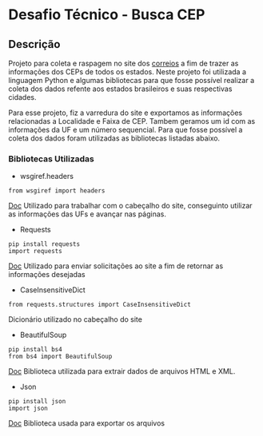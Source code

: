 # Desafio Técnico - Busca CEP


## Descrição
Projeto para coleta e raspagem no site dos [correios](https://www2.correios.com.br/sistemas/buscacep/buscaFaixaCep.cfm) a fim de trazer as informações dos CEPs de todos os estados.
Neste projeto foi utilizada a linguagem Python e algumas bibliotecas para que fosse possível realizar a coleta dos dados refente aos estados brasileiros e suas respectivas cidades.

Para esse projeto, fiz a varredura do site e exportamos as informações relacionadas a Localidade e Faixa de CEP. Tambem geramos um id com as informações da UF e um número sequencial.
Para que fosse possível a coleta dos dados foram utilizadas as bibliotecas listadas abaixo.

### Bibliotecas Utilizadas

- wsgiref.headers
```
from wsgiref import headers
```
[Doc](https://docs.python.org/pt-br/3.8/library/wsgiref.html?highlight=headers#module-wsgiref.headers)
Utilizado para trabalhar com o cabeçalho do site, conseguinto utilizar as informações das UFs e avançar nas páginas.

- Requests
```
pip install requests
import requests
```
[Doc](https://requests.readthedocs.io/en/latest/)
Utilizado para enviar solicitações ao site a fim de retornar as informações desejadas
- CaseInsensitiveDict
```
from requests.structures import CaseInsensitiveDict
```
Dicionário utilizado no cabeçalho do site

- BeautifulSoup
```
pip install bs4
from bs4 import BeautifulSoup
```
[Doc](https://www.crummy.com/software/BeautifulSoup/bs4/doc/)
Biblioteca utilizada para extrair dados de arquivos HTML e XML.
- Json
```
pip install json
import json
```
[Doc](https://docs.python.org/3/library/json.html)
Biblioteca usada para exportar os arquivos
